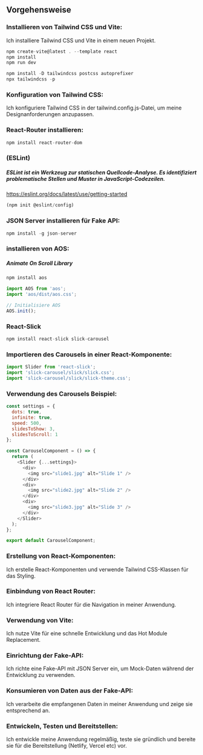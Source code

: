 
## Vorgehensweise
### Installieren von Tailwind CSS und Vite: 
Ich installiere Tailwind CSS und Vite in einem neuen Projekt.
```javascript
npm create-vite@latest . --template react 
npm install
npm run dev

npm install -D tailwindcss postcss autoprefixer
npx tailwindcss -p

```
### Konfiguration von Tailwind CSS: 
Ich konfiguriere Tailwind CSS in der tailwind.config.js-Datei, um meine Designanforderungen anzupassen.

### React-Router installieren:
```javascript 
npm install react-router-dom
```

### (ESLint)
##### ESLint ist ein Werkzeug zur statischen Quellcode-Analyse. Es identifiziert problematische Stellen und Muster in JavaScript-Codezeilen. 
https://eslint.org/docs/latest/use/getting-started
```javascript
(npm init @eslint/config)
```

### JSON Server installieren für Fake API:
```javascript
npm install -g json-server
```


### installieren von AOS:
##### Animate On Scroll Library

```javascript
npm install aos
```
```javascript
import AOS from 'aos';
import 'aos/dist/aos.css';

// Initialisiere AOS
AOS.init();
```
### React-Slick

```javascript 
npm install react-slick slick-carousel
```
### Importieren des Carousels in einer React-Komponente:
```javascript
import Slider from 'react-slick';
import 'slick-carousel/slick/slick.css';
import 'slick-carousel/slick/slick-theme.css';
```
### Verwendung des Carousels Beispiel:
```Javascript
const settings = {
  dots: true,
  infinite: true,
  speed: 500,
  slidesToShow: 3,
  slidesToScroll: 1
};

const CarouselComponent = () => {
  return (
    <Slider {...settings}>
      <div>
        <img src="slide1.jpg" alt="Slide 1" />
      </div>
      <div>
        <img src="slide2.jpg" alt="Slide 2" />
      </div>
      <div>
        <img src="slide3.jpg" alt="Slide 3" />
      </div>
    </Slider>
  );
};

export default CarouselComponent;
```
### Erstellung von React-Komponenten: 
Ich erstelle React-Komponenten und verwende Tailwind CSS-Klassen für das Styling.

### Einbindung von React Router: 
Ich integriere React Router für die Navigation in meiner Anwendung.

### Verwendung von Vite: 
Ich nutze Vite für eine schnelle Entwicklung und das Hot Module Replacement.

### Einrichtung der Fake-API: 
Ich richte eine Fake-API mit JSON Server ein, um Mock-Daten während der Entwicklung zu verwenden.

### Konsumieren von Daten aus der Fake-API: 
Ich verarbeite die empfangenen Daten in meiner Anwendung und zeige sie entsprechend an.

### Entwickeln, Testen und Bereitstellen: 
Ich entwickle meine Anwendung regelmäßig, teste sie gründlich und bereite sie für die Bereitstellung (Netlify, Vercel etc) vor.








